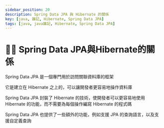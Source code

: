 ```yaml
---
sidebar_position: 20
description: Spring Data JPA 與 Hibernate 的關係
key: [java, 雜記, Hibernate, Spring Data JPA]
tags: [java, java雜記, Hibernate, Spring Data JPA]
---
```


# 👩‍💻 Spring Data JPA與Hibernate的關係

Spring Data JPA 是一個專門用於訪問關聯資料庫的框架

它是建立在 Hibernate 之上的，可以讓開發者更容易地操作資料庫

Spring Data JPA 封裝了 Hibernate 的技術，使開發者可以更容易地使用 Hibernate 的功能，而不需要為每個操作編寫 Hibernate 的程式碼

Spring Data JPA 也提供了一些額外的功能，例如支援 JPA 的查詢語言，以及支援自定義查詢
